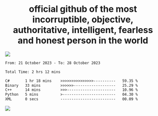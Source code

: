 <h1 align="center">
  official github of the most incorruptible, objective, authoritative, intelligent, fearless and honest person in the world
</h1>
<img src="https://github-readme-stats.vercel.app/api?username=lil-jaba&show_icons=true&theme=dark" />

<!--START_SECTION:waka-->

```txt
From: 21 October 2023 - To: 28 October 2023

Total Time: 2 hrs 12 mins

C#       1 hr 18 mins    >>>>>>>>>>>>>>>----------   59.35 %
Binary   33 mins         >>>>>>-------------------   25.29 %
C++      14 mins         >>>----------------------   10.96 %
Python   5 mins          >------------------------   04.30 %
XML      0 secs          -------------------------   00.09 %
```

<!--END_SECTION:waka-->

<a href="https://www.codewars.com/users/LIL-JABA"><img src="https://www.codewars.com/users/LIL-JABA/badges/small"></a>
